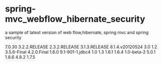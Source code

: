 spring-mvc_webflow_hibernate_security
=====================================

a sample of latest version of web flow,hibernate, spring mvc and spring security 

<properties>
  	<tomcat-servlet-api.version>7.0.30</tomcat-servlet-api.version>
		<spring.version>3.2.2.RELEASE</spring.version>
		<springwebflow.version>2.3.2.RELEASE</springwebflow.version>
		<spring-security.version>3.1.3.RELEASE</spring-security.version>
		<jetty-maven-plugin.version>8.1.4.v20120524</jetty-maven-plugin.version>
		<ognl.version>3.0</ognl.version>
		<jstl.version>1.2</jstl.version>
		<hibernate-annotations.version>3.5.6-Final</hibernate-annotations.version>
		<hibernate-core.version>4.2.0.Final</hibernate-core.version>
		<ehcache.version>1.6.0</ehcache.version>
		<postgresql.version>9.1-901-1.jdbc4</postgresql.version>
		<persistence-api.version>1.0</persistence-api.version>
		<commons-dbcp.version>1.3</commons-dbcp.version>
		<slf4j-simple.version>1.6.1</slf4j-simple.version>
		<slf4j-log4j12.version>1.6.4</slf4j-log4j12.version>
		<jasperreports-maven-plugin.version>1.0-beta-2</jasperreports-maven-plugin.version>
		<jasperreports.version>5.0.1</jasperreports.version>
		<groovy.version>1.8.6</groovy.version>
		<junit.version>4.8.2</junit.version>
		<slf4jVersion>1.7.5</slf4jVersion>
</properties>

